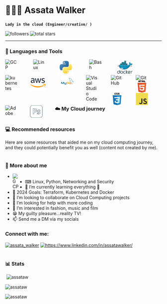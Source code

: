 # 👩🏽‍💻 Assata Walker

**`Lady in the cloud (Engineer/creative/ )`** 


<img alt="followers" title="Follow me on Github" src="https://custom-icon-badges.demolab.com/github/followers/Assataw?color=236ad3&labelColor=1155ba&style=for-the-badge&logo=person-add&label=Follow&logoColor=white"/></a>
<img alt="total stars" title="Total stars on GitHub" src="https://custom-icon-badges.demolab.com/github/stars/Assataw?color=55960c&style=for-the-badge&labelColor=488207&logo=star"/></a>

-----------------------------------------------------------------------------------------------------------------------------------------------------------------------------
### 🧰 Languages and Tools

<img align="left" alt="GCP" width="45px" style="padding-right:45px;" src="https://www.vectorlogo.zone/logos/google_cloud/google_cloud-icon.svg" />
<img align="left" alt="Linux" width="40px" style="padding-right:40px;" src="https://cdn.jsdelivr.net/gh/devicons/devicon/icons/linux/linux-original.svg" />
<img align="left" alt="Python" width="50px" style="padding-right:50px;" src="https://raw.githubusercontent.com/devicons/devicon/master/icons/python/python-original.svg" />
<img align="left" alt="Bash" width="45px" style="padding-right:45px;" src="https://cdn.jsdelivr.net/gh/devicons/devicon/icons/bash/bash-original.svg" />
<img align="left" alt="Docker" width="50px" style="padding-right:50px;" src="https://raw.githubusercontent.com/devicons/devicon/master/icons/docker/docker-original-wordmark.svg" />
<img align="left" alt="kubernetes" width="40px" style="padding-right:40px;" src="https://www.vectorlogo.zone/logos/kubernetes/kubernetes-icon.svg" /> 
<img align="left" alt="aws" width="50px" style="padding-right:50px;" src="https://raw.githubusercontent.com/devicons/devicon/master/icons/amazonwebservices/amazonwebservices-original-wordmark.svg"/> 
<img align="left" alt="mysql" width="40px" style="padding-right:40px;" src="https://raw.githubusercontent.com/devicons/devicon/master/icons/mysql/mysql-original-wordmark.svg" /> 
<img align="left" alt="Visual Studio Code" width="40px" style="padding-right:40px;" src="https://cdn.jsdelivr.net/gh/devicons/devicon/icons/vscode/vscode-original.svg" />
<img align="left" alt="GitHub" width="40px" style="padding-right:40px;" src="https://cdn.jsdelivr.net/gh/devicons/devicon/icons/github/github-original.svg" />
<img align="left" alt="Git" width="40px" style="padding-right:40px;" src="https://cdn.jsdelivr.net/gh/devicons/devicon/icons/git/git-original.svg" />
<img align="left" alt="HTML" width="40px" style="padding-right:40px;" src="https://raw.githubusercontent.com/devicons/devicon/master/icons/html5/html5-original-wordmark.svg" />
<img align="left" alt="CSS3" width="40px" style="padding-right:40px;" src="https://raw.githubusercontent.com/devicons/devicon/master/icons/css3/css3-original-wordmark.svg" /> 
<img align="left" alt="Javascript" width="40px" style="padding-right:40px;" src="https://raw.githubusercontent.com/devicons/devicon/master/icons/javascript/javascript-original.svg" /> 
<img align="left" alt="Adobe" width="40px" style="padding-right:40px;" src="https://www.vectorlogo.zone/logos/adobe_illustrator/adobe_illustrator-icon.svg" /> 
<img align="left" alt="photoshop" width="40px" style="padding-right:40px;" src="https://raw.githubusercontent.com/devicons/devicon/master/icons/photoshop/photoshop-line.svg" /> 

<br />

#

### :cloud: My Cloud journey

#

### :computer: Recommended resources
Here are some resources that aided me on my cloud computing journey, and they could potentially benefit you as well (content not created by me).

#

### :round_pushpin: More about me
- <img align="left" alt="GCP" width="20px" style="padding-right:20px;" src="https://www.vectorlogo.zone/logos/google_cloud/google_cloud-icon.svg" /> 
- ⌨ Linux, Python, Networking and Security
- 🌱 I’m currently learning everything 🤣
- 🥅 2024 Goals: Terraform, Kubernetes and Docker 
- 💞️ I’m looking to collaborate on Cloud Computing projects
- 🤔 I’m looking for help with more coding
- 👀 I’m interested in fashion, music and film
- 😁 My guilty pleasure...reality TV!
- 📫 Send me a DM via my socials 

<h3 align="left">Connect with me:</h3>
<p align="left">
<a href="https://twitter.com/assata_walker" target="blank"><img align="center" src="https://raw.githubusercontent.com/rahuldkjain/github-profile-readme-generator/master/src/images/icons/Social/twitter.svg" alt="assata_walker" height="30" width="40" /></a>
<a href="https://linkedin.com/in/https://www.linkedin.com/in/assatawalker/" target="blank"><img align="center" src="https://raw.githubusercontent.com/rahuldkjain/github-profile-readme-generator/master/src/images/icons/Social/linked-in-alt.svg" alt="https://www.linkedin.com/in/assatawalker/" height="30" width="40" /></a>
</p>

#

### 📊 Stats

<p>&nbsp;<img align="center" src="https://github-readme-stats.vercel.app/api?username=assataw&show_icons=true&theme=gruvbox" alt="assataw" /></p>

<p><img align="center" src="https://github-readme-streak-stats.herokuapp.com/?user=assataw&show_icons=true&theme=gruvbox" alt="assataw" /></p>


<p align="left"> <img src="https://komarev.com/ghpvc/?username=assataw&label=Profile%20views&color=0e75b6&style=flat" alt="assataw" /> </p>


<!---
AssataW/AssataW is a ✨ special ✨ repository because its `README.md` (this file) appears on your GitHub profile.
You can click the Preview link to take a look at your changes.
--->
